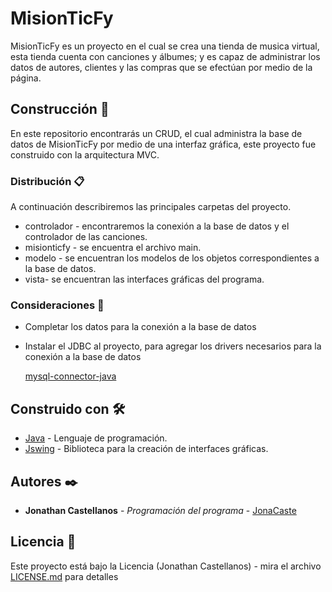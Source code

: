 # MisionTicFy

MisionTicFy es un proyecto en el cual se crea una tienda de musica virtual, esta tienda cuenta con canciones y álbumes; y es capaz de administrar los datos de autores,
clientes y las compras que se efectúan por medio de la página.

## Construcción 🚀

En este repositorio encontrarás un CRUD, el cual administra la base de datos de MisionTicFy por medio de una interfaz gráfica,
este proyecto fue construido con la arquitectura MVC.

### Distribución 📋

A continuación describiremos las principales carpetas del proyecto.

* controlador - encontraremos la conexión a la base de datos y el controlador de las canciones.
* misionticfy - se encuentra el archivo main.
* modelo - se encuentran los modelos de los objetos correspondientes a la base de datos.
* vista- se encuentran las interfaces gráficas del programa.

### Consideraciones 📌

* Completar los datos para la conexión a la base de datos
* Instalar el JDBC al proyecto, para agregar los drivers necesarios para la conexión a la base de datos

     [mysql-connector-java](mysql-connector-java-8.0.26.jar)

## Construido con 🛠️

* [Java](https://www.java.com/es/) - Lenguaje de programación.
* [Jswing](https://docs.oracle.com/javase/1.5.0/docs/guide/swing/) - Biblioteca para la creación de interfaces gráficas.

## Autores ✒️

* **Jonathan Castellanos** - *Programación del programa* - [JonaCaste](https://github.com/JonaCaste)

## Licencia 📄

Este proyecto está bajo la Licencia (Jonathan Castellanos) - mira el archivo [LICENSE.md](LICENSE.md) para detalles
